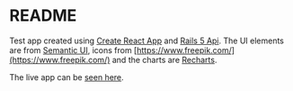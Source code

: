 # README

Test app created using [Create React App](https://github.com/facebook/create-react-app) and [Rails 5 Api](http://rubyonrails.org/).
The UI elements are from [Semantic UI](https://semantic-ui.com/), icons from [https://www.freepik.com/](https://www.freepik.com/) and the charts are [Recharts](http://recharts.org/en-US/).

The live app can be [seen here](https://vast-ravine-72640.herokuapp.com).

